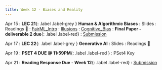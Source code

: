 ```yaml
---
title: Week 12 - Biases and Reality
---
```


Apr 15
: **LEC 21**{: .label .label-grey } **Human & Algorithmic Biases**
  : Slides
: Readings 📖
: [FairML_Intro](https://fairmlbook.org/introduction.html)
: [Illusions](https://www.vox.com/science-and-health/20978285/optical-illusion-science-humility-reality-polarization)
: [Cognitive_Bias](https://canvas.harvard.edu/files/19913576/download?download_frd=1)
: **Final Paper - deliverable 2 due**{: .label .label-red}
  : [Submission](https://canvas.harvard.edu/courses/129605/assignments/794067)

Apr 17
: **LEC 22**{: .label .label-grey } **Generative AI**
  : Slides
: Readings 📖


Apr 19
: **PSET 4 DUE @ 11:59PM**{: .label .label-red }
  : PSet4 Key

Apr 21
: **Reading Response Due - Week 12**{: .label .label-red}
  : [Submission](https://canvas.harvard.edu/courses/129605/assignments/794081)

